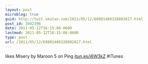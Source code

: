 ```yaml
---
layout: post
microblog: true
guid: http://twit.vmstan.com/2011/05/12/68801408320802817.html
post_id: 3042396
date: 2011-05-12T16:15:08-0600
lastmod: 2011-05-12T16:15:08-0600
type: post
url: /2011/05/12/68801408320802817.html
---
```

likes Misery by Maroon 5 on Ping <a href="http://itun.es/i6W3kZ">itun.es/i6W3kZ</a> #iTunes
